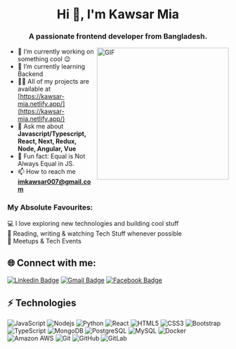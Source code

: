 <h1 align="center">Hi 👋, I'm Kawsar Mia</h1>
<h3 align="center">A passionate frontend developer from Bangladesh.</h3>

<img align="right" alt="GIF" src="https://media1.tenor.com/m/QbGeAiysJkYAAAAC/work-and-sleep-work-sleep.gif" width="300px"/>

- 🔭 I’m currently working on something cool 😉
- 🌱 I’m currently learning Backend
- 👨‍💻 All of my projects are available at [https://kawsar-mia.netlify.app/](https://kawsar-mia.netlify.app/)
- 💬 Ask me about **Javascript/Typescript, React, Next, Redux, Node, Angular, Vue**
- 👾 Fun fact: Equal is Not Always Equal in JS.
- 📫 How to reach me **imkawsar007@gmail.com**
  
<h3>My Absolute Favourites:</h3>
 💻 I love exploring new technologies and building cool stuff <br/>
 📰 Reading, writing & watching Tech Stuff whenever possible <br/>
 🍕 Meetups & Tech Events

## 🌐 Connect with me:

[![Linkedin Badge](https://img.shields.io/badge/-kawsar-blue?style=flat-square&logo=Linkedin&logoColor=white&link=https://www.linkedin.com/in/kawsar-mia-661a0b193/)](https://www.linkedin.com/in/kawsar-mia-661a0b193/)
[![Gmail Badge](https://img.shields.io/badge/-imkawsar007@gmail.com-c14438?style=flat-square&logo=Gmail&logoColor=white&link=mailto:imkawsar007@gmail.com)](mailto:imkawsar007@gmail.com)
[![Facebook Badge](https://img.shields.io/badge/-imkawsar007-blue?style=flat-square&logo=Facebook&logoColor=white&link=//www.facebook.com/imkawsar007/)](//www.facebook.com/imkawsar007/)

## ⚡ Technologies

![JavaScript](https://img.shields.io/badge/-JavaScript-black?style=flat-square&logo=javascript)
![Nodejs](https://img.shields.io/badge/-Nodejs-black?style=flat-square&logo=Node.js)
![Python](https://img.shields.io/badge/-Python-black?style=flat-square&logo=Python)
![React](https://img.shields.io/badge/-React-black?style=flat-square&logo=react)
![HTML5](https://img.shields.io/badge/-HTML5-E34F26?style=flat-square&logo=html5&logoColor=white)
![CSS3](https://img.shields.io/badge/-CSS3-1572B6?style=flat-square&logo=css3)
![Bootstrap](https://img.shields.io/badge/-Bootstrap-563D7C?style=flat-square&logo=bootstrap)
![TypeScript](https://img.shields.io/badge/-TypeScript-007ACC?style=flat-square&logo=typescript)
![MongoDB](https://img.shields.io/badge/-MongoDB-black?style=flat-square&logo=mongodb)
![PostgreSQL](https://img.shields.io/badge/-PostgreSQL-336791?style=flat-square&logo=postgresql)
![MySQL](https://img.shields.io/badge/-MySQL-black?style=flat-square&logo=mysql)
![Docker](https://img.shields.io/badge/-Docker-black?style=flat-square&logo=docker)
![Amazon AWS](https://img.shields.io/badge/Amazon%20AWS-232F3E?style=flat-square&logo=amazon-aws)
![Git](https://img.shields.io/badge/-Git-black?style=flat-square&logo=git)
![GitHub](https://img.shields.io/badge/-GitHub-181717?style=flat-square&logo=github)
![GitLab](https://img.shields.io/badge/-GitLab-FCA121?style=flat-square&logo=gitlab)

